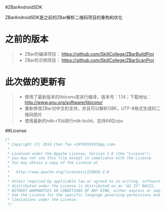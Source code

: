 #ZBarAndroidSDK

ZBarAndroidSDK是之前的ZBar解析二维码项目的重构和优化

之前的版本
==========

>* ZBar的编译项目： https://github.com/SkillCollege/ZBarBuildProj
>* ZBar的示例项目： https://github.com/SkillCollege/ZBarScanProj


此次做的更新有
==============

>* 使用了最新版本的libiconv库进行编译，版本号：1.14；下载地址： http://www.gnu.org/software/libiconv/
>* 重新修改ZBar对中文的支持，并且可以解析GBK，UTF-8格式生成的二维码图片
>* 使用最新的ndk-r10d进行ndk-build，支持64位cpu

##License

```java
/*
 * Copyright (C) 2014 Chen Tao <1076559197@qq.com>
 * 
 * Licensed under the Apache License, Version 2.0 (the "License");
 * you may not use this file except in compliance with the License.
 * You may obtain a copy of the License at
 * 
 *   http://www.apache.org/licenses/LICENSE-2.0
 * 
 * Unless required by applicable law or agreed to in writing, software
 * distributed under the License is distributed on an "AS IS" BASIS,
 * WITHOUT WARRANTIES OR CONDITIONS OF ANY KIND, either express or implied.
 * See the License for the specific language governing permissions and
 * limitations under the License.
 */
```
